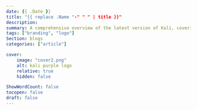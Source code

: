 ```yaml
---
date: {{ .Date }}
title: "{{ replace .Name "-" " " | title }}"
description: 
summary: A comprehensive overview of the latest version of Kali, covering its features, enhancements, and upgrades, to provide you with all the necessary knowledge about this version.
tags: ["branding", "logo"]
Section: blogs
categories: ["article"]

cover:
    image: "cover2.png"
    alt: kali purple logo
    relative: true
    hidden: false

ShowWordCount: false
tocopen: false
draft: false
---
```


